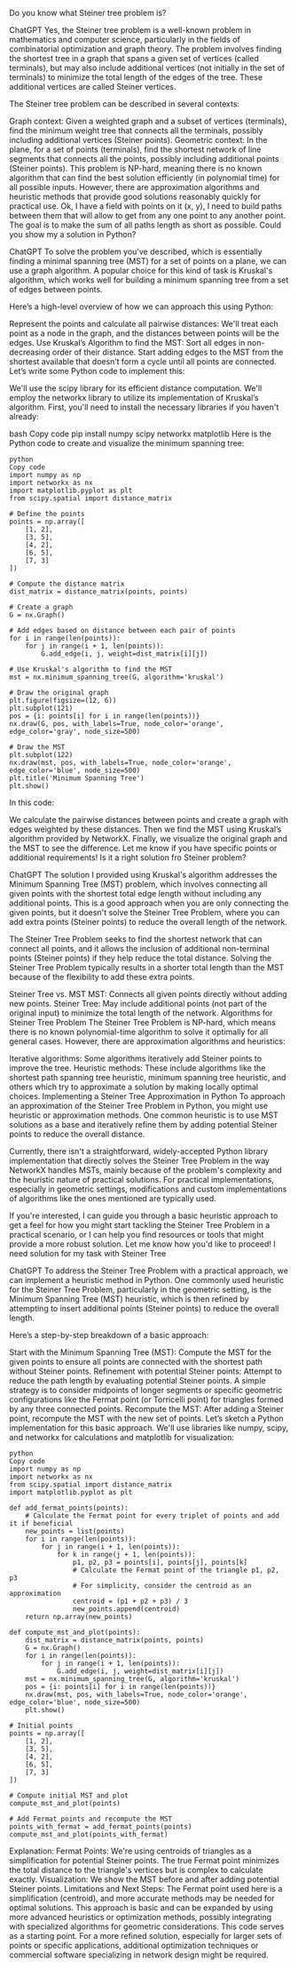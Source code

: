 Do you know what Steiner tree problem is?

ChatGPT
Yes, the Steiner tree problem is a well-known problem in mathematics and computer science, particularly in the fields of combinatorial optimization and graph theory. The problem involves finding the shortest tree in a graph that spans a given set of vertices (called terminals), but may also include additional vertices (not initially in the set of terminals) to minimize the total length of the edges of the tree. These additional vertices are called Steiner vertices.

The Steiner tree problem can be described in several contexts:

Graph context: Given a weighted graph and a subset of vertices (terminals), find the minimum weight tree that connects all the terminals, possibly including additional vertices (Steiner points).
Geometric context: In the plane, for a set of points (terminals), find the shortest network of line segments that connects all the points, possibly including additional points (Steiner points).
This problem is NP-hard, meaning there is no known algorithm that can find the best solution efficiently (in polynomial time) for all possible inputs. However, there are approximation algorithms and heuristic methods that provide good solutions reasonably quickly for practical use.
Ok, I have a field with points on it (x, y), I need to build paths between them that will allow to get from any one point to any another point. The goal is to make the sum of all paths length as short as possible. Could you show my a solution in Python? 

ChatGPT
To solve the problem you've described, which is essentially finding a minimal spanning tree (MST) for a set of points on a plane, we can use a graph algorithm. A popular choice for this kind of task is Kruskal's algorithm, which works well for building a minimum spanning tree from a set of edges between points.

Here’s a high-level overview of how we can approach this using Python:

Represent the points and calculate all pairwise distances: We'll treat each point as a node in the graph, and the distances between points will be the edges.
Use Kruskal’s Algorithm to find the MST:
Sort all edges in non-decreasing order of their distance.
Start adding edges to the MST from the shortest available that doesn’t form a cycle until all points are connected.
Let’s write some Python code to implement this:

We'll use the scipy library for its efficient distance computation.
We'll employ the networkx library to utilize its implementation of Kruskal’s algorithm.
First, you'll need to install the necessary libraries if you haven't already:

bash
Copy code
pip install numpy scipy networkx matplotlib
Here is the Python code to create and visualize the minimum spanning tree:

```
python
Copy code
import numpy as np
import networkx as nx
import matplotlib.pyplot as plt
from scipy.spatial import distance_matrix

# Define the points
points = np.array([
    [1, 2],
    [3, 5],
    [4, 2],
    [6, 5],
    [7, 3]
])

# Compute the distance matrix
dist_matrix = distance_matrix(points, points)

# Create a graph
G = nx.Graph()

# Add edges based on distance between each pair of points
for i in range(len(points)):
    for j in range(i + 1, len(points)):
        G.add_edge(i, j, weight=dist_matrix[i][j])

# Use Kruskal's algorithm to find the MST
mst = nx.minimum_spanning_tree(G, algorithm='kruskal')

# Draw the original graph
plt.figure(figsize=(12, 6))
plt.subplot(121)
pos = {i: points[i] for i in range(len(points))}
nx.draw(G, pos, with_labels=True, node_color='orange', edge_color='gray', node_size=500)

# Draw the MST
plt.subplot(122)
nx.draw(mst, pos, with_labels=True, node_color='orange', edge_color='blue', node_size=500)
plt.title('Minimum Spanning Tree')
plt.show()
```

In this code:

We calculate the pairwise distances between points and create a graph with edges weighted by these distances.
Then we find the MST using Kruskal’s algorithm provided by NetworkX.
Finally, we visualize the original graph and the MST to see the difference.
Let me know if you have specific points or additional requirements!
Is it a right solution fro Steiner problem? 

ChatGPT
The solution I provided using Kruskal's algorithm addresses the Minimum Spanning Tree (MST) problem, which involves connecting all given points with the shortest total edge length without including any additional points. This is a good approach when you are only connecting the given points, but it doesn't solve the Steiner Tree Problem, where you can add extra points (Steiner points) to reduce the overall length of the network.

The Steiner Tree Problem seeks to find the shortest network that can connect all points, and it allows the inclusion of additional non-terminal points (Steiner points) if they help reduce the total distance. Solving the Steiner Tree Problem typically results in a shorter total length than the MST because of the flexibility to add these extra points.

Steiner Tree vs. MST
MST: Connects all given points directly without adding new points.
Steiner Tree: May include additional points (not part of the original input) to minimize the total length of the network.
Algorithms for Steiner Tree Problem
The Steiner Tree Problem is NP-hard, which means there is no known polynomial-time algorithm to solve it optimally for all general cases. However, there are approximation algorithms and heuristics:

Iterative algorithms: Some algorithms iteratively add Steiner points to improve the tree.
Heuristic methods: These include algorithms like the shortest path spanning tree heuristic, minimum spanning tree heuristic, and others which try to approximate a solution by making locally optimal choices.
Implementing a Steiner Tree Approximation in Python
To approach an approximation of the Steiner Tree Problem in Python, you might use heuristic or approximation methods. One common heuristic is to use MST solutions as a base and iteratively refine them by adding potential Steiner points to reduce the overall distance.

Currently, there isn't a straightforward, widely-accepted Python library implementation that directly solves the Steiner Tree Problem in the way NetworkX handles MSTs, mainly because of the problem's complexity and the heuristic nature of practical solutions. For practical implementations, especially in geometric settings, modifications and custom implementations of algorithms like the ones mentioned are typically used.

If you're interested, I can guide you through a basic heuristic approach to get a feel for how you might start tackling the Steiner Tree Problem in a practical scenario, or I can help you find resources or tools that might provide a more robust solution. Let me know how you'd like to proceed!
I need solution for my task with Steiner Tree

ChatGPT
To address the Steiner Tree Problem with a practical approach, we can implement a heuristic method in Python. One commonly used heuristic for the Steiner Tree Problem, particularly in the geometric setting, is the Minimum Spanning Tree (MST) heuristic, which is then refined by attempting to insert additional points (Steiner points) to reduce the overall length.

Here’s a step-by-step breakdown of a basic approach:

Start with the Minimum Spanning Tree (MST): Compute the MST for the given points to ensure all points are connected with the shortest path without Steiner points.
Refinement with potential Steiner points: Attempt to reduce the path length by evaluating potential Steiner points. A simple strategy is to consider midpoints of longer segments or specific geometric configurations like the Fermat point (or Torricelli point) for triangles formed by any three connected points.
Recompute the MST: After adding a Steiner point, recompute the MST with the new set of points.
Let’s sketch a Python implementation for this basic approach. We'll use libraries like numpy, scipy, and networkx for calculations and matplotlib for visualization:

```
python
Copy code
import numpy as np
import networkx as nx
from scipy.spatial import distance_matrix
import matplotlib.pyplot as plt

def add_fermat_points(points):
    # Calculate the Fermat point for every triplet of points and add it if beneficial
    new_points = list(points)
    for i in range(len(points)):
        for j in range(i + 1, len(points)):
            for k in range(j + 1, len(points)):
                p1, p2, p3 = points[i], points[j], points[k]
                # Calculate the Fermat point of the triangle p1, p2, p3
                # For simplicity, consider the centroid as an approximation
                centroid = (p1 + p2 + p3) / 3
                new_points.append(centroid)
    return np.array(new_points)

def compute_mst_and_plot(points):
    dist_matrix = distance_matrix(points, points)
    G = nx.Graph()
    for i in range(len(points)):
        for j in range(i + 1, len(points)):
            G.add_edge(i, j, weight=dist_matrix[i][j])
    mst = nx.minimum_spanning_tree(G, algorithm='kruskal')
    pos = {i: points[i] for i in range(len(points))}
    nx.draw(mst, pos, with_labels=True, node_color='orange', edge_color='blue', node_size=500)
    plt.show()

# Initial points
points = np.array([
    [1, 2],
    [3, 5],
    [4, 2],
    [6, 5],
    [7, 3]
])

# Compute initial MST and plot
compute_mst_and_plot(points)

# Add Fermat points and recompute the MST
points_with_fermat = add_fermat_points(points)
compute_mst_and_plot(points_with_fermat)
```

Explanation:
Fermat Points: We're using centroids of triangles as a simplification for potential Steiner points. The true Fermat point minimizes the total distance to the triangle's vertices but is complex to calculate exactly.
Visualization: We show the MST before and after adding potential Steiner points.
Limitations and Next Steps:
The Fermat point used here is a simplification (centroid), and more accurate methods may be needed for optimal solutions.
This approach is basic and can be expanded by using more advanced heuristics or optimization methods, possibly integrating with specialized algorithms for geometric considerations.
This code serves as a starting point. For a more refined solution, especially for larger sets of points or specific applications, additional optimization techniques or commercial software specializing in network design might be required.
